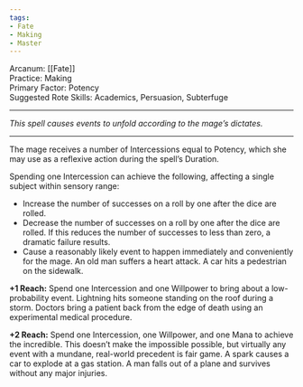 ```yaml
---
tags:
- Fate
- Making
- Master
---
```


Arcanum: [[Fate]]\
Practice: Making\
Primary Factor: Potency\
Suggested Rote Skills: Academics, Persuasion, Subterfuge

---

_This spell causes events to unfold according to the mage’s dictates._

---

The mage receives a number of Intercessions equal to Potency, which she may use as a reflexive action during the spell’s Duration. 

Spending one Intercession can achieve the following, affecting a single subject within sensory range:
- Increase the number of successes on a roll by one after the dice are rolled.
- Decrease the number of successes on a roll by one after the dice are rolled. If this reduces the number of successes to less than zero, a dramatic failure results.
- Cause a reasonably likely event to happen immediately and conveniently for the mage. An old man suffers a heart attack. A car hits a pedestrian on the sidewalk.

**+1 Reach:** Spend one Intercession and one Willpower to bring about a low-probability event. Lightning hits someone standing on the roof during a storm. Doctors bring a patient back from the edge of death using an experimental medical procedure.

**+2 Reach:** Spend one Intercession, one Willpower, and one Mana to achieve the incredible. This doesn’t make the impossible possible, but virtually any event with a mundane, real-world precedent is fair game. A spark causes a car to explode at a gas station. A man falls out of a plane and survives without any major injuries.